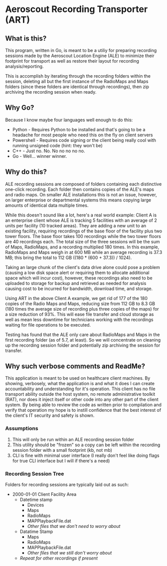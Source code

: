 # Aeroscout Recording Transporter (ART)

## What is this?
This program, written in Go, is meant to be a utiliy for preparing recording sessions made by the Aeroscout Location Engine (ALE) to minimize their footprint for transport as well as restore their layout for recording analysis/reporting.

This is accomplish by iterating through the recording folders within the session, deleting all but the first instance of the RadioMaps and Maps folders (since these folders are identical through recordings), then zip archiving the recording session when ready.

## Why Go?
Because I know maybe four languages well enough to do this:
 - Python - Requires Python to be installed and that's going to be a headache for most people who need this on the fly on client servers
 - Powershell - Requires code signing or the client being really cool with running unsigned code (hint: they won't be)
 - C++ - Just no. No. No no no no no.
 - Go - Well... winner winner.

 ## Why do this?
 ALE recording sessions are composed of folders containing each distinctive one-click recording. Each folder then contains copies of the ALE's maps and radio maps. On smaller ALE installations this is not an issue, however, on larger enterprise or departmental systems this means copying large amounts of identical data multiple times.

 While this doesn't sound like a lot, here's a real world example:
Client A is an enterprise client whose ALE is tracking 5 facilities with an average of 2 units per facility (10 tracked areas). They are adding a new unit to an existing facility, requiring recordings of the base floor of the facility plus two tower floors. The base floor takes 100 recordings while the two tower floors are 40 recordings each. The total size of the three sessions will be the sum of Maps, RadioMaps, and a recording multiplied 180 times. In this example, RadioMaps and Maps weigh in at 600 MB while an average recording is 37.3 MB; this bring the total to 112 GB ((180 * (600 + 37.3)) / 1024). 
 
 Taking an large chunk of the client's data drive alone could pose a problem (causing a low disk space alert or requiring them to allocate additional space which will incur cost), however, these recordings also need to be uploaded to storage for backup and retrieved as needed for analysis causing cost to be incurred for bandwidth, download time, and storage.

 Using ART in the above Client A example, we get rid of 177 of the 180 copies of the Radio Maps and Maps, reducing size from 112 GB to 8.3 GB (180 times the average size of recording plus three copies of the maps) for a size reduction of 93%. This will ease file transfer and cloud storage as well as mean less downtime for technicians working with the recordings waiting for file operations to be executed.

Testing has found that the ALE only care about RadioMaps and Maps in the first recording folder (as of 5.7, at least). So we will concentrate on cleaning up the recording session folder and potentially zip archiving the session for transfer.

 ## Why such verbose comments and ReadMe?
 This application is meant to be used on healthcare client machines. By showing, verbosely, what the application is and what it does I can create accountability and understanding for it's operation. This client has no file transport ability outside the host system, no remote administrative toolkit (RAT), nor does it inject itself or other code into any other part of the client system. By being able to review the code as written prior to compilation and verify that operation my hope is to instill confidence that the best interest of the client's IT security and safety is shown.

### Assumptions
1. This will only be run within an ALE recording session folder
2. This utility should be "frozen" so a copy can be left within the recording session folder with a small footprint (kb, not mb)
3. CLI is fine with minimal user interface (I really don't feel like doing flags for true CLI interface but I will if there's a need)

### Recording Session Tree
Folders for recording sessions are typically laid out as such:
- 2000-01-01 Client Facility Area
  - Datetime stamp
    - Devices
    - Maps
    - RadioMaps
    - MAPPlaybackFile.dat
    - _Other files that we don't need to worry about_
  - Datatime Stamp
    - Maps
    - RadioMaps
    - MAPPlaybackFile.dat
    - _Other files that we still don't worry about_
  - _Repeat for other recordings if present_